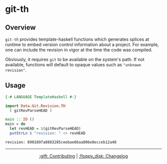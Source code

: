 # git-th

## Overview 

`git-th` provides template-haskell functions which generates splices at runtime to embed version control information about a project. 
For example, one can include the revision in vigor at the time the code was compiled. 

Obviously, it requires `git` to be available on the system's path. If not available, functions
will default to opaque values such as `"unknown revision"`.

## Usage


```hs
{-# LANGUAGE TemplateHaskell #-}

import Data.Git.Revision.TH
  ( gitRevParseHEAD )

main :: IO ()
main = do
  let revHEAD = $(gitRevParseHEAD)
  putStrLn $ "revision: " <> revHEAD
```

```
revision: 8901897a8883285ceebae66aa806e8ecceb12a48
```


<hr/>

<p align="center">
  <a href="../../CONTRIBUTING.md">:gift: Contributing</a>
  |
  <a href="CHANGELOG.md">:floppy_disk: Changelog</a>
</p>
